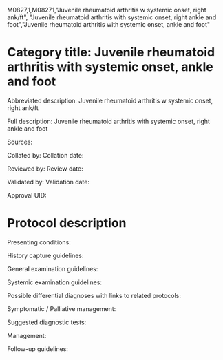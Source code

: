 M0827,1,M08271,"Juvenile rheumatoid arthritis w systemic onset, right ank/ft", "Juvenile rheumatoid arthritis with systemic onset, right ankle and foot","Juvenile rheumatoid arthritis with systemic onset, ankle and foot"
# Category title: Juvenile rheumatoid arthritis with systemic onset, ankle and foot

Abbreviated description: Juvenile rheumatoid arthritis w systemic onset, right ank/ft

Full description: Juvenile rheumatoid arthritis with systemic onset, right ankle and foot

Sources:

Collated by:
Collation date:

Reviewed by:
Review date:

Validated by:
Validation date:

Approval UID:

# Protocol description

Presenting conditions:

History capture guidelines:

General examination guidelines:

Systemic examination guidelines:

Possible differential diagnoses with links to related protocols:

Symptomatic / Palliative management:

Suggested diagnostic tests:

Management:

Follow-up guidelines:
